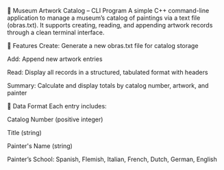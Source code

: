 🎨 Museum Artwork Catalog – CLI Program
A simple C++ command-line application to manage a museum’s catalog of paintings via a text file (obras.txt). It supports creating, reading, and appending artwork records through a clean terminal interface.

🚀 Features
Create: Generate a new obras.txt file for catalog storage

Add: Append new artwork entries

Read: Display all records in a structured, tabulated format with headers

Summary: Calculate and display totals by catalog number, artwork, and painter

📁 Data Format
Each entry includes:

Catalog Number (positive integer)

Title (string)

Painter's Name (string)

Painter’s School: Spanish, Flemish, Italian, French, Dutch, German, English

